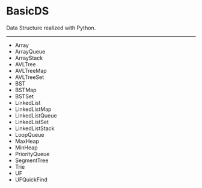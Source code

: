 # BasicDS

Data Structure realized with Python.

---

* Array
* ArrayQueue
* ArrayStack
* AVLTree
* AVLTreeMap
* AVLTreeSet
* BST
* BSTMap
* BSTSet
* LinkedList
* LinkedListMap
* LinkedListQueue
* LinkedListSet
* LinkedListStack
* LoopQueue
* MaxHeap
* MinHeap
* PriorityQueue
* SegmentTree
* Trie
* UF
* UFQuickFind